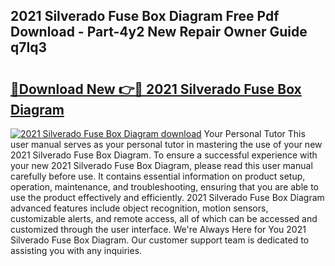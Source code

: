 ## 2021 Silverado Fuse Box Diagram Free Pdf Download - Part-4y2 New Repair Owner Guide q7Iq3

# <h2><a href="http://dfqtkcn.blite.top/?on=2021+Silverado+Fuse+Box+Diagram">🔗Download New 👉🔴 2021 Silverado Fuse Box Diagram</a></h2>

[![2021 Silverado Fuse Box Diagram download](https://i.imgur.com/lujVjoI.png)](http://dfqtkcn.blite.top/?on=2021+Silverado+Fuse+Box+Diagram)
Your Personal Tutor This user manual serves as your personal tutor in mastering the use of your new 2021 Silverado Fuse Box Diagram. To ensure a successful experience with your new 2021 Silverado Fuse Box Diagram, please read this user manual carefully before use. It contains essential information on product setup, operation, maintenance, and troubleshooting, ensuring that you are able to use the product effectively and efficiently. 2021 Silverado Fuse Box Diagram advanced features include object recognition, motion sensors, customizable alerts, and remote access, all of which can be accessed and customized through the user interface. We're Always Here for You 2021 Silverado Fuse Box Diagram. Our customer support team is dedicated to assisting you with any inquiries.
